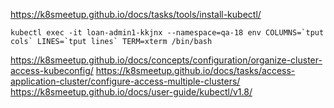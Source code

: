 
https://k8smeetup.github.io/docs/tasks/tools/install-kubectl/

```
kubectl exec -it loan-admin1-kkjnx --namespace=qa-18 env COLUMNS=`tput cols` LINES=`tput lines` TERM=xterm /bin/bash
```

https://k8smeetup.github.io/docs/concepts/configuration/organize-cluster-access-kubeconfig/
https://k8smeetup.github.io/docs/tasks/access-application-cluster/configure-access-multiple-clusters/
https://k8smeetup.github.io/docs/user-guide/kubectl/v1.8/